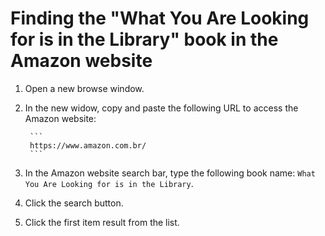 # Finding the "What You Are Looking for is in the Library" book in the Amazon website

1. Open a new browse window.
2. In the new widow, copy and paste the following URL to access the Amazon website:

        ```
        https://www.amazon.com.br/
        ```

3. In the Amazon website search bar, type the following book name: `What You Are Looking for is in the Library`.
4. Click the search button.
5. Click the first item result from the list.
